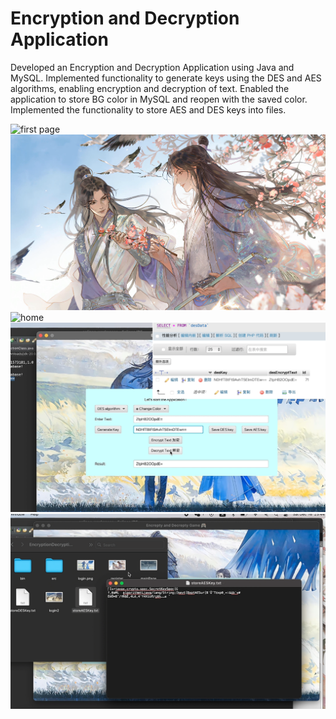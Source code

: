 # Encryption and Decryption Application

Developed an Encryption and Decryption Application using Java and MySQL.
Implemented functionality to generate keys using the DES and AES algorithms, enabling encryption and decryption of text.
Enabled the application to store BG color in MySQL and reopen with the saved color.
Implemented the functionality to store AES and DES keys into files.


![first page](https://github.com/CarrotXxX/EncryptionDecryptionApplication-/blob/main/firstpage.png)
![register](https://github.com/CarrotXxX/EncryptionDecryptionApplication-/blob/main/register.png)
![home](https://github.com/CarrotXxX/EncryptionDecryptionApplication-/blob/main/home.png)
![DES](https://github.com/CarrotXxX/EncryptionDecryptionApplication-/blob/main/DES.png)
![file](https://github.com/CarrotXxX/EncryptionDecryptionApplication-/blob/main/file.png)
